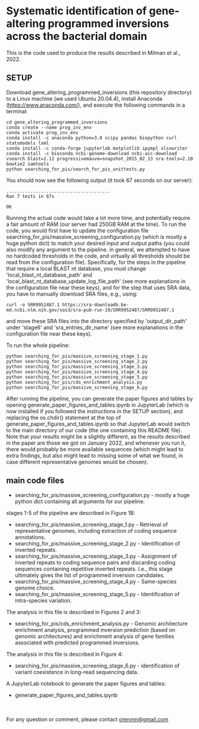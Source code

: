 # Systematic identification of gene-altering programmed inversions across the bacterial domain
This is the code used to produce the results described in Milman et al., 2022.

## SETUP
Download gene_altering_programmed_inversions (this repository directory) to a Linux machine (we used Ubuntu 20.04.4), install Anaconda (https://www.anaconda.com/), and execute the following commands in a terminal:
```
cd gene_altering_programmed_inversions
conda create --name prog_inv_env
conda activate prog_inv_env
conda install -c anaconda python=3.8 scipy pandas biopython curl statsmodels lxml
conda install -c conda-forge jupyterlab matplotlib ipympl xlsxwriter
conda install -c bioconda ncbi-genome-download ncbi-acc-download vsearch blast=2.12 progressivemauve=snapshot_2015_02_13 sra-tools=2.10 bowtie2 samtools
python searching_for_pis/search_for_pis_unittests.py
```
You should now see the following output (it took 67 seconds on our server):
```
.......................................
Ran 7 tests in 67s

OK
```

Running the actual code would take a lot more time, and potentially require a fair amount of RAM (our server had 250GB RAM at the time).
To run the code, you would first have to update the configuration file
searching_for_pis/massive_screening_configuration.py (which is mostly a huge python dict) to match your desired input
and output paths (you could also modify any argument to the pipeline. in general, we attempted to have no hardcoded
thresholds in the code, and virtually all thresholds should be read from the configuration file). Specifically, for the
steps in the pipeline that require a local BLAST nt database, you must change 'local_blast_nt_database_path' and
'local_blast_nt_database_update_log_file_path' (see more explanations in the configuration file near these keys), and for
the step that uses SRA data, you have to manually download SRA files, e.g., using:
```
curl -o SRR9952487.1 https://sra-downloadb.be-md.ncbi.nlm.nih.gov/sos3/sra-pub-run-19/SRR9952487/SRR9952487.1
```
and move these SRA files into the directory specified by 'output_dir_path' under 'stage6' and 'sra_entries_dir_name'
(see more explanations in the configuration file near these keys).

To run the whole pipeline:
```
python searching_for_pis/massive_screening_stage_1.py
python searching_for_pis/massive_screening_stage_2.py
python searching_for_pis/massive_screening_stage_3.py
python searching_for_pis/massive_screening_stage_4.py
python searching_for_pis/massive_screening_stage_5.py
python searching_for_pis/cds_enrichment_analysis.py
python searching_for_pis/massive_screening_stage_6.py
```
After running the pipeline, you can generate the paper figures and tables by opening
generate_paper_figures_and_tables.ipynb in JupyterLab (which is now installed if you followed the instructions in the
SETUP section), and replacing the os.chdir() statement at the top of generate_paper_figures_and_tables.ipynb so that
JupyterLab would switch to the main directory of our code (the one containing this README file). Note that your results
might be a slightly different, as the results described in the paper are those we got on January 2022, and whenever
you run it, there would probably be more available sequences (which might lead to extra findings, but also might lead to
missing some of what we found, in case different representative genomes would be chosen).

## main code files
- searching_for_pis/massive_screening_configuration.py - mostly a huge python dict containing all arguments for our
  pipeline.

stages 1-5 of the pipeline are described in Figure 1B:
- searching_for_pis/massive_screening_stage_1.py - Retrieval of representative genomes, including extraction of coding
  sequence annotations.
- searching_for_pis/massive_screening_stage_2.py - Identification of inverted repeats.
- searching_for_pis/massive_screening_stage_3.py - Assignment of inverted repeats to coding sequence pairs and
  discarding coding sequences containing repetitive inverted repeats. I.e., this stage ultimately gives the list of
  programmed inversion candidates.
- searching_for_pis/massive_screening_stage_4.py - Same-species genome choice.
- searching_for_pis/massive_screening_stage_5.py - Identification of intra-species variation.

The analysis in this file is described in Figures 2 and 3:
- searching_for_pis/cds_enrichment_analysis.py - Genomic architecture enrichment analysis, programmed inversion
  prediction (based on genomic architectures) and enrichment analysis of gene families associated with predicted
  programmed inversions.

The analysis in this file is described in Figure 4:
- searching_for_pis/massive_screening_stage_6.py - identification of variant coexistence in long-read sequencing data.

A JupyterLab notebook to generate the paper figures and tables:
- generate_paper_figures_and_tables.ipynb

<br><br>
For any question or comment, please contact orenmn@gmail.com

